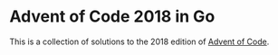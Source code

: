 # Advent of Code 2018 in Go

This is a collection of solutions to the 2018 edition of [Advent of Code](https://adventofcode.com/2018).